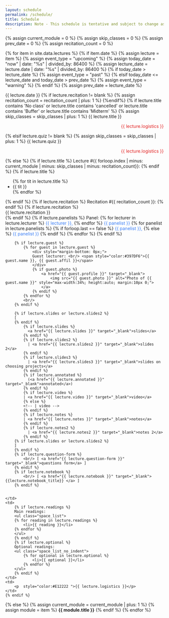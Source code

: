 ```yaml
---
layout: schedule
permalink: /schedule/
title: Schedule
description: Note - This schedule is tentative and subject to change as the semester progresses.
---
```


{% assign current_module = 0 %}
{% assign skip_classes = 0 %}
{% assign prev_date = 0 %}
{% assign recitation_count = 0 %}

{% for item in site.data.lectures %}
{% if item.date %}
{% assign lecture = item %}
{% assign event_type = "upcoming" %}
{% assign today_date = "now" | date: "%s" | divided_by: 86400 %}
{% assign lecture_date = lecture.date | date: "%s" | divided_by: 86400 %}
{% if today_date > lecture_date %}
    {% assign event_type = "past" %}
{% elsif today_date <= lecture_date and today_date > prev_date %}
    {% assign event_type = "warning" %}
{% endif %}
{% assign prev_date = lecture_date %}

<tr class="{{ event_type }}">
    <th scope="row">{{ lecture.date }}</th>
    {% if lecture.recitation != blank %} 
    {% assign recitation_count = recitation_count | plus: 1 %}
    {%endif%}
    {% if lecture.title contains 'No class' or lecture.title contains 'cancelled' or lecture.title contains 'Buffer' or lecture.title contains 'Midterm' %}
        {% assign skip_classes = skip_classes | plus: 1 %}
        <td colspan="4" align="center">{{ lecture.title }}<p align="right"  style="color:#E12222 ">{{ lecture.logistics }}</p></td>
    {% elsif lecture.quiz != blank %}
        {% assign skip_classes = skip_classes | plus: 1 %}
        <td colspan="4" align="center">{{ lecture.quiz }}<p align="right"  style="color:#E12222 ">{{ lecture.logistics }}</p></td>
    {% else %}
    <td>
        {% if lecture.title %}
            Lecture #{{ forloop.index | minus: current_module | minus: skip_classes | minus: recitation_count}}:
        {% endif %}
        {% if lecture.title %}
            <!-- <br />{{ lecture.title }}<br /> -->
            <ul>
                {% for tit in lecture.title %}
                <li>{{ tit }}</li>
            {% endfor %}
             </ul>
        {% endif %}
        {% if lecture.recitation %}
            Recitation #{{ recitation_count }}:
        {% endif %}
        {% if lecture.recitation %}
            <br />{{ lecture.recitation }}<br />
        {% endif %}
        <!-- {% if lecture.lecturer %} -->
        <!-- Presenter(s):
        <ul class="no-bullets">
            {% for lecturer in lecture.lecturer %}
                 <li style="color:#397DF6;font-weight:bold">{{ lecturer }}</li>
            {% endfor %}                
        </ul>            
        {% endif %} -->
        {% if lecture.panelists %}
        Panel:
        {% for lecturer in lecture.lecturer %}
            <span style="color:#397DF6">{{ lecturer }},</span>            
        {% endfor %}                
        <span style="color:#397DF6">{{ panelist }}</span>
        {% for panelist in lecture.panelists %}
                {% if forloop.last == false %}
                    <span style="color:#397DF6">{{ panelist }},</span>
                {% else %}    
                    <span style="color:#397DF6">{{ panelist }}</span>
                {% endif %}
        {% endfor %}                
        <!-- <p style="color:green;">{{ lecture.lecturer }}</p><br /> -->
        {% endif %}

        {% if lecture.guest %}
            {% for guest in lecture.guest %}
                <div style="margin-bottom: 0px;">
                Guest lecturer: <br/> <span style="color:#397DF6">{{ guest.name }}, {{ guest.affil }}</span>
                </div>
                {% if guest.photo %}
                    <a href="{{ guest.profile }}" target="_blank">
                        <img src="{{ guest.photo }}" alt="Photo of {{ guest.name }}" style="max-width:34%; height:auto; margin:10px 0;">
                    </a>
                {% endif %}
            {% endfor %}
            <br/>
        {% endif %}

        {% if lecture.slides or lecture.slides2 %}        
        [
        {% endif %}
            {% if lecture.slides %}
              <a href="{{ lecture.slides }}" target="_blank">slides</a>
            {% endif %}
            {% if lecture.slides2 %}
              | <a href="{{ lecture.slides2 }}" target="_blank">slides 2</a>
            {% endif %}
            {% if lecture.slides3 %}
              | <a href="{{ lecture.slides3 }}" target="_blank">slides on choosing projects</a>
            {% endif %}            
            {% if lecture.annotated %}
              (<a href="{{ lecture.annotated }}" target="_blank">annotated</a>)
            {% endif %}            
            {% if lecture.video %}
            | <a href="{{ lecture.video }}" target="_blank">video</a>
            {% else %}
            <!-- | video -->
            {% endif %}
            {% if lecture.notes %}
            | <a href="{{ lecture.notes }}" target="_blank">notes</a>
            {% endif %}
            {% if lecture.notes2 %}
              | <a href="{{ lecture.notes2 }}" target="_blank">notes 2</a>
            {% endif %}
        {% if lecture.slides or lecture.slides2 %}        
        ]
        {% endif %}
        {% if lecture.question-form %}
            <br/> [ <a href="{{ lecture.question-form }}" target="_blank">questions form</a> ] 
        {% endif %}
        {% if lecture.notebook %}
            <br/> [ <a href="{{ lecture.notebook }}" target="_blank"> {{lecture.notebook_title}} </a> ] 
        {% endif %}       


    </td>
    <td>
        {% if lecture.readings %}
        Main readings:         
        <ul class="space_list">
        {% for reading in lecture.readings %}
            <li>{{ reading }}</li> 
        {% endfor %}
        </ul>
        {% endif %}
        {% if lecture.optional %} 
        Optional readings:            
        <ul class="space_list_no_indent">
            {% for optional in lecture.optional %}
                <li>{{ optional }}</li>            
            {% endfor %}        
        </ul>            
        {% endif %}
    </td>
    <td>
        <p  style="color:#E12222 ">{{ lecture.logistics }}</p>
    </td>
    {% endif %}
</tr>
{% else %}
{% assign current_module = current_module | plus: 1 %}
{% assign module = item %}
<tr class="info">
    <td colspan="5" align="center"><strong>{{ module.title }}</strong></td>
</tr>
{% endif %}
{% endfor %}
